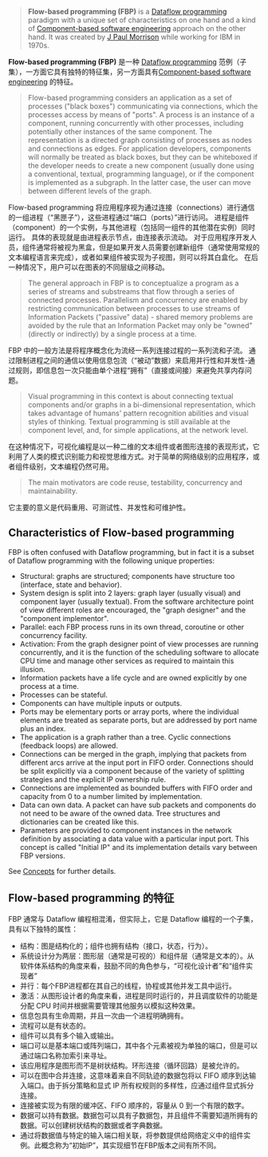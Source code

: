> **Flow-based programming (FBP)** is a [Dataflow programming](http://en.wikipedia.org/wiki/Dataflow_programming) paradigm with a unique set of characteristics on one hand and a kind of [Component-based software engineering](http://en.wikipedia.org/wiki/Component-based_software_engineering) approach on the other hand. It was created by [J Paul Morrison](http://www.jpaulmorrison.com/) while working for IBM in 1970s.

**Flow-based programming (FBP)** 是一种 [Dataflow programming](http://en.wikipedia.org/wiki/Dataflow_programming) 范例（子集），一方面它具有独特的特征集，另一方面具有[Component-based software engineering](http://en.wikipedia.org/wiki/Component-based_software_engineering) 的特征。

> Flow-based programming considers an application as a set of processes ("black boxes") communicating via connections, which the processes access by means of "ports". A process is an instance of a component, running concurrently with other processes, including potentially other instances of the same component. The representation is a directed graph consisting of processes as nodes and connections as edges. For application developers, components will normally be treated as black boxes, but they can be whiteboxed if the developer needs to create a new component (usually done using a conventional, textual, programming language), or if the component is implemented as a subgraph.  In the latter case, the user can move between different levels of the graph. 

Flow-based programming 将应用程序视为通过连接（connections）进行通信的一组进程（“黑匣子”），这些进程通过“端口（ports）”进行访问。 进程是组件（component）的一个实例，与其他进程（包括同一组件的其他潜在实例）同时运行。 具体的表现就是由进程表示节点，由连接表示流动。 对于应用程序开发人员，组件通常将被视为黑盒，但是如果开发人员需要创建新组件（通常使用常规的文本编程语言来完成），或者如果组件被实现为子视图，则可以将其白盒化。 在后一种情况下，用户可以在图表的不同层级之间移动。

> The general approach in FBP is to conceptualize a program as a series of streams and substreams that flow through a series of connected processes. Parallelism and concurrency are enabled by restricting communication between processes to use streams of Information Packets ("passive" data) - shared memory problems are avoided by the rule that an Information Packet may only be "owned" (directly or indirectly) by a single process at a time.

FBP 中的一般方法是将程序概念化为流经一系列连接过程的一系列流和子流。 通过限制进程之间的通信以使用信息包流（“被动”数据）来启用并行性和并发性-通过规则，即信息包一次只能由单个进程“拥有”（直接或间接）来避免共享内存问题。

> Visual programming in this context is about connecting textual components and/or graphs in a bi-dimensional representation, which takes advantage of humans' pattern recognition abilities and visual styles of thinking. Textual programming is still available at the component level, and, for simple applications, at the network level.

在这种情况下，可视化编程是以一种二维的文本组件或者图形连接的表现形式，它利用了人类的模式识别能力和视觉思维方式。对于简单的网络级别的应用程序，或者组件级别，文本编程仍然可用。

> The main motivators are code reuse, testability, concurrency and maintainability.

它主要的意义是代码重用、可测试性、并发性和可维护性。

## Characteristics of Flow-based programming

FBP is often confused with Dataflow programming, but in fact it is a subset of Dataflow programming with the following unique properties:
 - Structural: graphs are structured; components have structure too (interface, state and behavior).
 - System design is split into 2 layers: graph layer (usually visual) and component layer (usually textual). From the software architecture point of view different roles are encouraged, the "graph designer" and the "component implementor".
 - Parallel: each FBP process runs in its own thread, coroutine or other concurrency facility.
 - Activation: From the graph designer point of view processes are running concurrently, and it is the function of the scheduling software to allocate CPU time and manage other services as required to maintain this illusion. 
 - Information packets have a life cycle and are owned explicitly by one process at a time.
 - Processes can be stateful.
 - Components can have multiple inputs or outputs.
 - Ports may be elementary ports or array ports, where the individual elements are treated as separate ports, but are addressed by port name plus an index.
 - The application is a graph rather than a tree. Cyclic connections (feedback loops) are allowed.
 - Connections can be merged in the graph, implying that packets from different arcs arrive at the input port in FIFO order. Connections should be split explicitly via a component because of the variety of splitting strategies and the explicit IP ownership rule.
 - Connections are implemented as bounded buffers with FIFO order and capacity from 0 to a number limited by implementation.
 - Data can own data. A packet can have sub packets and components do not need to be aware of the owned data. Tree structures and dictionaries can be created like this.
 - Parameters are provided to component instances in the network definition by associating a data value with a particular input port. This concept is called "Initial IP" and its implementation details vary between FBP versions.

See [Concepts](Concepts) for further details.

## Flow-based programming 的特征

FBP 通常与 Dataflow 编程相混淆，但实际上，它是 Dataflow 编程的一个子集，具有以下独特的属性：
- 结构：图是结构化的；组件也拥有结构（接口，状态，行为）。
- 系统设计分为两层：图形层（通常是可视的）和组件层（通常是文本的）。从软件体系结构的角度来看，鼓励不同的角色参与，“可视化设计者”和“组件实现者”
- 并行：每个FBP进程都在其自己的线程，协程或其他并发工具中运行。
- 激活：从图形设计者的角度来看，进程是同时运行的，并且调度软件的功能是分配 CPU 时间并根据需要管理其他服务以模拟这种效果。
- 信息包具有生命周期，并且一次由一个进程明确拥有。
- 流程可以是有状态的。
- 组件可以具有多个输入或输出。
- 端口可以​​是基本端口或阵列端口，其中各个元素被视为单独的端口，但是可以通过端口名称加索引来寻址。
- 该应用程序是图形而不是树状结构。环形连接（循环回路）是被允许的。
- 可以在图中合并连接，这意味着来自不同轨迹的数据包将以 FIFO 顺序到达输入端口。由于拆分策略和显式 IP 所有权规则的多样性，应通过组件显式拆分连接。
- 连接被实现为有限的缓冲区、FIFO 顺序的，容量从 0 到一个有限的数字。
- 数据可以持有数据。数据包可以具有子数据包，并且组件不需要知道所拥有的数据。可以创建树状结构的数据或者字典数据。
- 通过将数据值与特定的输入端口相关联，将参数提供给网络定义中的组件实例。此概念称为“初始IP”，其实现细节在FBP版本之间有所不同。
